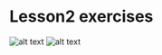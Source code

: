 # Lesson2 exercises

![alt text](https://user-images.githubusercontent.com/70604577/160036745-268ed519-90ae-4eb4-aa41-ad4785ee6547.png)
![alt text](https://user-images.githubusercontent.com/70604577/160036755-a0f635bf-9d61-4265-a3be-91f180959907.png)
